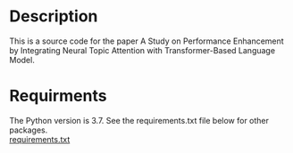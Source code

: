 # Description
This is a source code for the paper A Study on Performance Enhancement by Integrating Neural Topic Attention with Transformer-Based Language Model.

# Requirments
The Python version is 3.7.
See the requirements.txt file below for other packages.  
[requirements.txt ](https://github.com/Umdolphin/School_project.git)  
